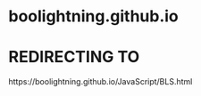 # boolightning.github.io
<h1>REDIRECTING TO</h1>
https://boolightning.github.io/JavaScript/BLS.html
<head>  <meta http-equiv="refresh" content="5; URL=https://boolightning.github.io/JavaScript/BLS.html" /> </head>
